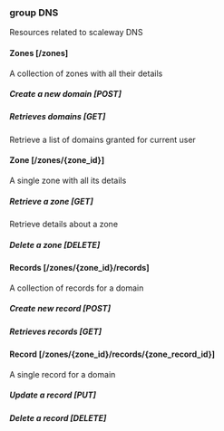 ### group DNS
Resources related to scaleway DNS

#### Zones [/zones]
A collection of zones with all their details

##### Create a new domain [POST]

##### Retrieves domains [GET]
Retrieve a list of domains granted for current user

#### Zone [/zones/{zone_id}]
A single zone with all its details

##### Retrieve a zone [GET]
Retrieve details about a zone

##### Delete a zone [DELETE]

#### Records [/zones/{zone_id}/records]
A collection of records for a domain

##### Create new record [POST]

##### Retrieves records [GET]

#### Record [/zones/{zone_id}/records/{zone_record_id}]
A single record for a domain

##### Update a record [PUT]

##### Delete a record [DELETE]


